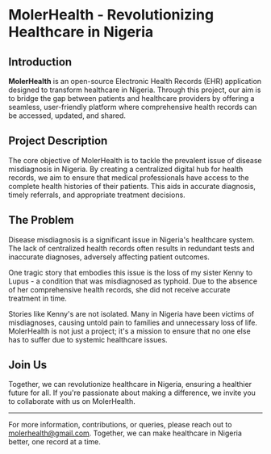 # MolerHealth - Revolutionizing Healthcare in Nigeria

## Introduction

**MolerHealth** is an open-source Electronic Health Records (EHR) application designed to transform healthcare in Nigeria. Through this project, our aim is to bridge the gap between patients and healthcare providers by offering a seamless, user-friendly platform where comprehensive health records can be accessed, updated, and shared.

## Project Description

The core objective of MolerHealth is to tackle the prevalent issue of disease misdiagnosis in Nigeria. By creating a centralized digital hub for health records, we aim to ensure that medical professionals have access to the complete health histories of their patients. This aids in accurate diagnosis, timely referrals, and appropriate treatment decisions.

## The Problem

Disease misdiagnosis is a significant issue in Nigeria's healthcare system. The lack of centralized health records often results in redundant tests and inaccurate diagnoses, adversely affecting patient outcomes.

One tragic story that embodies this issue is the loss of my sister Kenny to Lupus - a condition that was misdiagnosed as typhoid. Due to the absence of her comprehensive health records, she did not receive accurate treatment in time. 

Stories like Kenny's are not isolated. Many in Nigeria have been victims of misdiagnoses, causing untold pain to families and unnecessary loss of life. MolerHealth is not just a project; it's a mission to ensure that no one else has to suffer due to systemic healthcare issues.

## Join Us

Together, we can revolutionize healthcare in Nigeria, ensuring a healthier future for all. If you're passionate about making a difference, we invite you to collaborate with us on MolerHealth.

---

For more information, contributions, or queries, please reach out to molerhealth@gmail.com. Together, we can make healthcare in Nigeria better, one record at a time.

